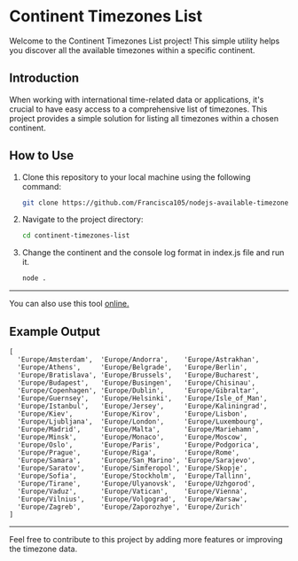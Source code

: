 # Continent Timezones List

Welcome to the Continent Timezones List project! This simple utility helps you discover all the available timezones within a specific continent.

## Introduction

When working with international time-related data or applications, it's crucial to have easy access to a comprehensive list of timezones. This project provides a simple solution for listing all timezones within a chosen continent.

## How to Use

1. Clone this repository to your local machine using the following command:

   ```bash
   git clone https://github.com/Francisca105/nodejs-available-timezone-per-continent.git
   ```

2. Navigate to the project directory:

   ```bash
   cd continent-timezones-list
   ```

3. Change the continent and the console log format in index.js file and run it.
   ```bash
   node .
   ```

---

You can also use this tool [online.](https://stackblitz.com/edit/nodejs-available-timezone-per-continent)

## Example Output

```
[
  'Europe/Amsterdam',  'Europe/Andorra',    'Europe/Astrakhan',
  'Europe/Athens',     'Europe/Belgrade',   'Europe/Berlin',
  'Europe/Bratislava', 'Europe/Brussels',   'Europe/Bucharest',
  'Europe/Budapest',   'Europe/Busingen',   'Europe/Chisinau',
  'Europe/Copenhagen', 'Europe/Dublin',     'Europe/Gibraltar',
  'Europe/Guernsey',   'Europe/Helsinki',   'Europe/Isle_of_Man',
  'Europe/Istanbul',   'Europe/Jersey',     'Europe/Kaliningrad',
  'Europe/Kiev',       'Europe/Kirov',      'Europe/Lisbon',
  'Europe/Ljubljana',  'Europe/London',     'Europe/Luxembourg',
  'Europe/Madrid',     'Europe/Malta',      'Europe/Mariehamn',
  'Europe/Minsk',      'Europe/Monaco',     'Europe/Moscow',
  'Europe/Oslo',       'Europe/Paris',      'Europe/Podgorica',
  'Europe/Prague',     'Europe/Riga',       'Europe/Rome',
  'Europe/Samara',     'Europe/San_Marino', 'Europe/Sarajevo',
  'Europe/Saratov',    'Europe/Simferopol', 'Europe/Skopje',
  'Europe/Sofia',      'Europe/Stockholm',  'Europe/Tallinn',
  'Europe/Tirane',     'Europe/Ulyanovsk',  'Europe/Uzhgorod',
  'Europe/Vaduz',      'Europe/Vatican',    'Europe/Vienna',
  'Europe/Vilnius',    'Europe/Volgograd',  'Europe/Warsaw',
  'Europe/Zagreb',     'Europe/Zaporozhye', 'Europe/Zurich'
]
```

---

Feel free to contribute to this project by adding more features or improving the timezone data.
